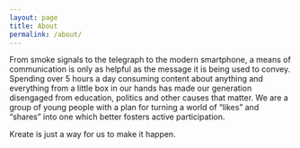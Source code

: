 ```yaml
---
layout: page
title: About
permalink: /about/
---
```


From smoke signals to the telegraph to the modern smartphone, a means of
communication is only as helpful as the message it is being used to convey. Spending over 5 hours a day consuming content about anything and
everything from a little box in our hands has made our generation
disengaged from education, politics and other causes that matter. We are a group of young people with a plan for turning a world of
“likes” and “shares” into one which better fosters active participation.

Kreate is just a way for us to make it happen.
